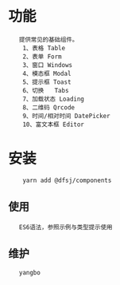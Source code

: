 # 功能
```shell
   提供常见的基础组件。
    1、表格 Table
    2、表单 Form 
    3、窗口 Windows
    4、模态框 Modal
    5、提示框 Toast
    6、切换   Tabs
    7、加载状态 Loading 
    8、二维码 Qrcode 
    9、时间/相对时间 DatePicker 
    10、富文本框 Editor 
```
# 安装
```shell
    yarn add @dfsj/components
```
## 使用
 
``` 
   ES6语法，参照示例与类型提示使用
```
## 维护
```shell
   yangbo
```